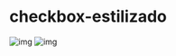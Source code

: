 # checkbox-estilizado

![img](https://user-images.githubusercontent.com/88804350/135735506-d4b2f2f4-34bc-492e-ab86-3181be505fd1.png)
![img](https://user-images.githubusercontent.com/88804350/135735516-a1b815b6-0d27-442c-bf8c-2ede0a206cf3.png)

